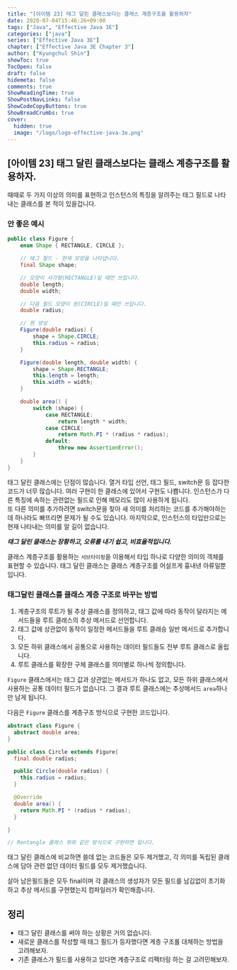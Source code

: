 ```yaml
---
title: "[아이템 23] 태그 달린 클래스보다는 클래스 계층구조를 활용하자"
date: 2020-07-04T15:46:26+09:00
tags: ["Java", "Effective Java 3E"]
categories: ["java"]
series: ["Effective Java 3E"]
chapter: ["Effective Java 3E Chapter 3"]
author: ["Kyungchul Shin"]
showToc: true
TocOpen: false
draft: false
hidemeta: false
comments: true
ShowReadingTime: true
ShowPostNavLinks: false
ShowCodeCopyButtons: true
ShowBreadCrumbs: true
cover:
  hidden: true
  image: "/logo/logo-effective-java-3e.png"
---
```

## [아이템 23] 태그 달린 클래스보다는 클래스 계층구조를 활용하자.

때때로 두 가지 이상의 의미를 표현하고 인스턴스의 특징을 알려주는 태그 필드로 나타내는 클래스를 본 적이 있을겁니다.

### 안 좋은 예시
``` java
public class Figure {
    enum Shape { RECTANGLE, CIRCLE };

    // 태그 필드 - 현재 모양을 나타냅니다.
    final Shape shape;

    // 모양이 사각형(RECTANGLE)일 때만 쓰입니다.
    double length;
    double width;

    // 다음 필드 모양이 원(CIRCLE)일 때만 쓰입니다.
    double radius;

    // 원 생성
    Figure(double radius) {
        shape = Shape.CIRCLE;
        this.radius = radius;
    }

    Figure(double length, double width) {
        shape = Shape.RECTANGLE;
        this.length = length;
        this.width = width;
    }

    double area() {
        switch (shape) {
            case RECTANGLE:
                return length * width;
            case CIRCLE:
                return Math.PI * (radius * radius);
            default:
                throw new AssertionError();
        }
    }
}
```

태그 달린 클래스에는 단점이 많습니다. 열거 타입 선언, 태그 필드, switch문 등 잡다한 코드가 너무 많습니다. 여러 구현이 한 클래스에 있어서 구현도 나쁩니다. 인스턴스가 다른 특징에 속하는 관련없는 필드로 인해 메모리도 많이 사용하게 됩니다.   
또 다른 의미를 추가하려면 switch문을 찾아 새 의미를 처리하는 코드를 추가해야하는 데 하나라도 빠뜨리면 문제가 될 수도 있습니다. 마지막으로, 인스턴스의 타입만으로는 현재 나타내는 의미를 알 길이 없습니다.
   
***태그 달린 클래스는 장황하고, 오류를 내기 쉽고, 비효율적입니다.***
   
클래스 계층구조를 활용하는 `서브타이핑`을 이용해서 타입 하나로 다양한 의미의 객체를 표현할 수 있습니다. 태그 달린 클래스는 클래스 계층구조를 어설프게 흉내낸 아류일뿐입니다.
   
### 태그달린 클래스를 클래스 계층 구조로 바꾸는 방법
1. 계층구조의 루트가 될 추상 클래스를 정의하고, 태그 값에 따라 동작이 달라지는 메서드들을 루트 클래스의 추상 메서드로 선언합니다.
2. 태그 값에 상관없이 동작이 일정한 메서드들을 루트 클래승 일반 메서드로 추가합니다.
3. 모든 하위 클래스에서 공통으로 사용하는 데이터 필드들도 전부 루트 클래스로 올립니다.
4. 루트 클래스를 확장한 구체 클래스를 의미별로 하나씩 정의합니다.
   
`Figure` 클래스에서는 태그 값과 상관없는 메서드가 하나도 없고, 모든 하위 클래스에서 사용하는 공통 데이터 필드가 없습니다. 그 결과 루트 클래스에는 추상메서드 `area`하나만 남게 됩니다.   
    
다음은 `Figure` 클래스를 계층구조 방식으로 구현한 코드입니다.
``` java
abstract class Figure {
  abstract double area;
}

public class Circle extends Figure{
  final double radius;

  public Circle(double radius) {
    this.radius = radius;
  }

  @Override
  double area() {
    return Math.PI * (radius * radius);
  }

}

// Rentangle 클래스 위와 같은 방식으로 구현하면 됩니다.
```
태그 달린 클래스에 비교하면 쓸데 없는 코드들은 모두 제거했고, 각 의미를 독립된 클래스에 담아 관련 없던 데이터 필드를 모두 제거했습니다.
   
살아 남은필드들은 모두 final이며 각 클래스의 생성자가 모든 필드를 남김없이 초기화하고 추상 메서드를 구현했는지 컴파일러가 확인해줍니다.
## 정리
- 태그 달린 클래스를 써야 하는 상황은 거의 없습니다.
- 새로운 클래스를 작성할 때 태그 필드가 등자했다면 계층 구조롤 대체하는 방법을 고려해보자.
- 기존 클래스가 필드를 사용하고 있다면 계층구조로 리팩터링 하는 걸 고려민해보자.